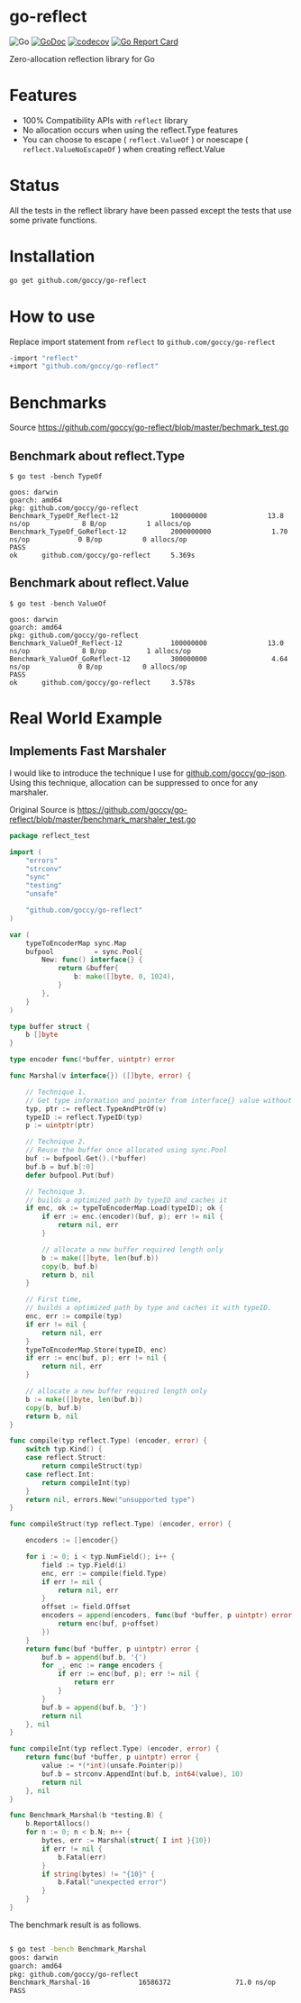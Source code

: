 # go-reflect

![Go](https://github.com/goccy/go-reflect/workflows/Go/badge.svg)
[![GoDoc](https://godoc.org/github.com/goccy/go-reflect?status.svg)](https://pkg.go.dev/github.com/goccy/go-reflect?tab=doc)
[![codecov](https://codecov.io/gh/goccy/go-reflect/branch/master/graph/badge.svg)](https://codecov.io/gh/goccy/go-reflect)
[![Go Report Card](https://goreportcard.com/badge/github.com/goccy/go-reflect)](https://goreportcard.com/report/github.com/goccy/go-reflect)

Zero-allocation reflection library for Go

# Features

- 100% Compatibility APIs with `reflect` library
- No allocation occurs when using the reflect.Type features
- You can choose to escape ( `reflect.ValueOf` ) or noescape ( `reflect.ValueNoEscapeOf` ) when creating reflect.Value

# Status

All the tests in the reflect library have been passed
except the tests that use some private functions.

# Installation

```bash
go get github.com/goccy/go-reflect
```

# How to use

Replace import statement from `reflect` to `github.com/goccy/go-reflect`

```bash
-import "reflect"
+import "github.com/goccy/go-reflect"
```

# Benchmarks

Source https://github.com/goccy/go-reflect/blob/master/bechmark_test.go

## Benchmark about reflect.Type

```
$ go test -bench TypeOf
```

```
goos: darwin
goarch: amd64
pkg: github.com/goccy/go-reflect
Benchmark_TypeOf_Reflect-12             100000000               13.8 ns/op             8 B/op          1 allocs/op
Benchmark_TypeOf_GoReflect-12           2000000000               1.70 ns/op            0 B/op          0 allocs/op
PASS
ok      github.com/goccy/go-reflect     5.369s
```

## Benchmark about reflect.Value

```
$ go test -bench ValueOf
```

```
goos: darwin
goarch: amd64
pkg: github.com/goccy/go-reflect
Benchmark_ValueOf_Reflect-12            100000000               13.0 ns/op             8 B/op          1 allocs/op
Benchmark_ValueOf_GoReflect-12          300000000                4.64 ns/op            0 B/op          0 allocs/op
PASS
ok      github.com/goccy/go-reflect     3.578s
```

# Real World Example

## Implements Fast Marshaler

I would like to introduce the technique I use for [github.com/goccy/go-json](https://github.com/goccy/go-json).  
Using this technique, allocation can be suppressed to once for any marshaler.  

Original Source is https://github.com/goccy/go-reflect/blob/master/benchmark_marshaler_test.go

```go
package reflect_test

import (
    "errors"
    "strconv"
    "sync"
    "testing"
    "unsafe"

    "github.com/goccy/go-reflect"
)

var (
    typeToEncoderMap sync.Map
    bufpool          = sync.Pool{
        New: func() interface{} {
            return &buffer{
                b: make([]byte, 0, 1024),
            }
        },
    }
)

type buffer struct {
    b []byte
}

type encoder func(*buffer, uintptr) error

func Marshal(v interface{}) ([]byte, error) {

    // Technique 1.
    // Get type information and pointer from interface{} value without allocation.
    typ, ptr := reflect.TypeAndPtrOf(v)
    typeID := reflect.TypeID(typ)
    p := uintptr(ptr)

    // Technique 2.
    // Reuse the buffer once allocated using sync.Pool
    buf := bufpool.Get().(*buffer)
    buf.b = buf.b[:0]
    defer bufpool.Put(buf)

    // Technique 3.
    // builds a optimized path by typeID and caches it
    if enc, ok := typeToEncoderMap.Load(typeID); ok {
        if err := enc.(encoder)(buf, p); err != nil {
            return nil, err
        }

        // allocate a new buffer required length only
        b := make([]byte, len(buf.b))
        copy(b, buf.b)
        return b, nil
    }

    // First time,
    // builds a optimized path by type and caches it with typeID.
    enc, err := compile(typ)
    if err != nil {
        return nil, err
    }
    typeToEncoderMap.Store(typeID, enc)
    if err := enc(buf, p); err != nil {
        return nil, err
    }

    // allocate a new buffer required length only
    b := make([]byte, len(buf.b))
    copy(b, buf.b)
    return b, nil
}

func compile(typ reflect.Type) (encoder, error) {
    switch typ.Kind() {
    case reflect.Struct:
        return compileStruct(typ)
    case reflect.Int:
        return compileInt(typ)
    }
    return nil, errors.New("unsupported type")
}

func compileStruct(typ reflect.Type) (encoder, error) {

    encoders := []encoder{}

    for i := 0; i < typ.NumField(); i++ {
        field := typ.Field(i)
        enc, err := compile(field.Type)
        if err != nil {
            return nil, err
        }
        offset := field.Offset
        encoders = append(encoders, func(buf *buffer, p uintptr) error {
            return enc(buf, p+offset)
        })
    }
    return func(buf *buffer, p uintptr) error {
        buf.b = append(buf.b, '{')
        for _, enc := range encoders {
            if err := enc(buf, p); err != nil {
                return err
            }
        }
        buf.b = append(buf.b, '}')
        return nil
    }, nil
}

func compileInt(typ reflect.Type) (encoder, error) {
    return func(buf *buffer, p uintptr) error {
        value := *(*int)(unsafe.Pointer(p))
        buf.b = strconv.AppendInt(buf.b, int64(value), 10)
        return nil
    }, nil
}

func Benchmark_Marshal(b *testing.B) {
    b.ReportAllocs()
    for n := 0; n < b.N; n++ {
        bytes, err := Marshal(struct{ I int }{10})
        if err != nil {
            b.Fatal(err)
        }
        if string(bytes) != "{10}" {
            b.Fatal("unexpected error")
        }
    }
}
```

The benchmark result is as follows.  

```bash

$ go test -bench Benchmark_Marshal
goos: darwin
goarch: amd64
pkg: github.com/goccy/go-reflect
Benchmark_Marshal-16            16586372                71.0 ns/op             4 B/op          1 allocs/op
PASS
```

